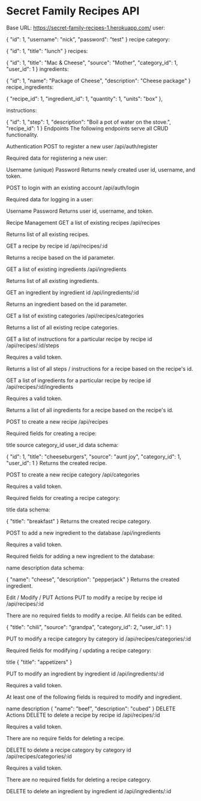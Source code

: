 # Secret Family Recipes API


Base URL: https://secret-family-recipes-1.herokuapp.com/
user:

{
    "id": 1,
    "username": "nick",
    "password": "test"
}
recipe category:

{
    "id": 1,
    "title": "lunch"
}
recipes:

{
    "id": 1,
    "title": "Mac & Cheese",
    "source": "Mother",
    "category_id": 1,
    "user_id": 1
}
ingredients:

{
    "id": 1,
    "name": "Package of Cheese",
    "description": "Cheese package"
}
recipe_ingredients:

{
    "recipe_id": 1,
    "ingredient_id": 1,
    "quantity": 1,
    "units": "box"
},


instructions:

{
   "id": 1,
   "step": 1,
   "description": "Boil a pot of water on the stove.",
   "recipe_id": 1 
}
Endpoints
The following endpoints serve all CRUD functionality.

Authentication
POST to register a new user
/api/auth/register

Required data for registering a new user:

Username (unique)
Password 
Returns newly created user id, username, and token.

POST to login with an existing account
/api/auth/login

Required data for logging in a user:

Username
Password
Returns user id, username, and token.

Recipe Management
GET a list of existing recipes
/api/recipes

Returns list of all existing recipes.

GET a recipe by recipe id
/api/recipes/:id

Returns a recipe based on the id parameter.

GET a list of existing ingredients
/api/ingredients

Returns list of all existing ingredients.

GET an ingredient by ingredient id
/api/ingredients/:id

Returns an ingredient based on the id parameter.

GET a list of existing categories
/api/recipes/categories

Returns a list of all existing recipe categories.

GET a list of instructions for a particular recipe by recipe id
/api/recipes/:id/steps

Requires a valid token.

Returns a list of all steps / instructions for a recipe based on the recipe's id.

GET a list of ingredients for a particular recipe by recipe id
/api/recipes/:id/ingredients

Requires a valid token.

Returns a list of all ingredients for a recipe based on the recipe's id.

POST to create a new recipe
/api/recipes

Required fields for creating a recipe:

title
source
category_id
user_id
data schema:

{
    "id": 1,
    "title": "cheeseburgers",
    "source": "aunt joy",
    "category_id": 1,
    "user_id": 1
}
Returns the created recipe.

POST to create a new recipe category
/api/categories

Requires a valid token.

Required fields for creating a recipe category:

title
data schema:

{
    "title": "breakfast"
}
Returns the created recipe category.

POST to add a new ingredient to the database
/api/ingredients

Requires a valid token.

Required fields for adding a new ingredient to the database:

name
description
data schema:

{
    "name": "cheese",
    "description": "pepperjack"
}
Returns the created ingredient.

<!-- POST to create a new instruction / step for recipes
/api/recipes/steps

Requires a valid token.

Required fields for adding a new recipe instruction / step:

recipe_id
step #
description
{
    "step": 2,
    "description": "Preheat the oven",
    "recipe_id": 1
}
Returns the created instruction / step. -->

Edit / Modify / PUT Actions
PUT to modify a recipe by recipe id
/api/recipes/:id

There are no required fields to modify a recipe. All fields can be edited.

{
    "title": "chili",
    "source": "grandpa",
    "category_id": 2,
    "user_id": 1
}

PUT to modify a recipe category by category id
/api/recipes/categories/:id

Required fields for modifying / updating a recipe category:

title
{
    "title": "appetizers"
}

PUT to modify an ingredient by ingredient id
/api/ingredients/:id

Requires a valid token.

At least one of the following fields is required to modify and ingredient.

name
description
{
    "name": "beef",
    "description": "cubed"
}
DELETE Actions
DELETE to delete a recipe by recipe id
/api/recipes/:id

Requires a valid token.

There are no require fields for deleting a recipe.

DELETE to delete a recipe category by category id
/api/recipes/categories/:id

Requires a valid token.

There are no required fields for deleting a recipe category.

DELETE to delete an ingredient by ingredient id
/api/ingredients/:id
